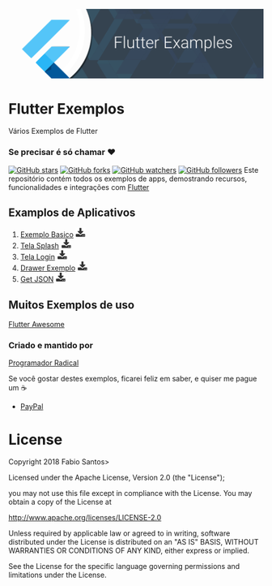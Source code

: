 ﻿![Image](images/github_banner.png)

# Flutter Exemplos
Vários Exemplos de Flutter

### Se precisar é só chamar :heart:

[![GitHub stars](https://img.shields.io/github/stars/programadornatal/flutter_exemplos.svg?style=social&label=Star)](https://github.com/programadornatal/flutter_exemplos) [![GitHub forks](https://img.shields.io/github/forks/programadornatal/flutter_exemplos.svg?style=social&label=Fork)](https://github.com/programadornatal/flutter_exemplos/fork) [![GitHub watchers](https://img.shields.io/github/watchers/programadornatal/flutter_exemplos.svg?style=social&label=Watch)](https://github.com/programadornatal/flutter_exemplos) [![GitHub followers](https://img.shields.io/github/followers/programadornatal.svg?style=social&label=Follow)](https://github.com/programadornatal/flutter_exemplos) Este repositório contém todos os exemplos de apps, demostrando recursos, funcionalidades e integrações com [Flutter](https://flutter.io/)

## Examplos de Aplicativos

1.  [Exemplo Basico](/exemplo_basico) [![download](images/download.png)](https://kinolien.github.com/gitzip/?download=https://github.com/programadornatal/flutter_exemplos/tree/master/exemplo_basico)
1.  [Tela Splash](/splash_flutter) [![download](images/download.png)](https://kinolien.github.com/gitzip/?download=https://github.com/programadornatal/flutter_exemplos/tree/master/splash_flutter)
1.  [Tela Login](/tela_login) [![download](images/download.png)](https://kinolien.github.com/gitzip/?download=https://github.com/programadornatal/flutter_exemplos/tree/master/tela_login)
1.  [Drawer Exemplo](/drawer_navigation) [![download](images/download.png)](https://kinolien.github.com/gitzip/?download=https://github.com/programadornatal/flutter_exemplos/tree/master/drawer_navigation)
1.  [Get JSON](/getjson_flutter) [![download](images/download.png)](https://kinolien.github.com/gitzip/?download=https://github.com/programadornatal/flutter_exemplos/tree/master/getjson_flutter)

## Muitos Exemplos de uso
[Flutter Awesome](https://github.com/Solido/awesome-flutter)

### Criado e mantido por
[Programador Radical](https://github.com/programadornatal)
> 
Se você gostar destes exemplos, ficarei feliz em saber, e quiser me pague um :coffee:
>

 - [PayPal](https://paypal.me/programadorradical)

# License

 Copyright 2018 Fabio Santos>



Licensed under the Apache License, Version 2.0 (the "License");

you may not use this file except in compliance with the License.
You may obtain a copy of the License at

 http://www.apache.org/licenses/LICENSE-2.0


Unless required by applicable law or agreed to in writing, software
distributed under the License is distributed on an "AS IS" BASIS,
WITHOUT WARRANTIES OR CONDITIONS OF ANY KIND, either express or implied.

See the License for the specific language governing permissions and limitations under the License.
